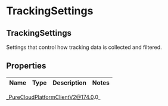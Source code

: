 # TrackingSettings

## TrackingSettings
Settings that control how tracking data is collected and filtered.

## Properties

|Name | Type | Description | Notes|
|------------ | ------------- | ------------- | -------------|



_PureCloudPlatformClientV2@174.0.0_
